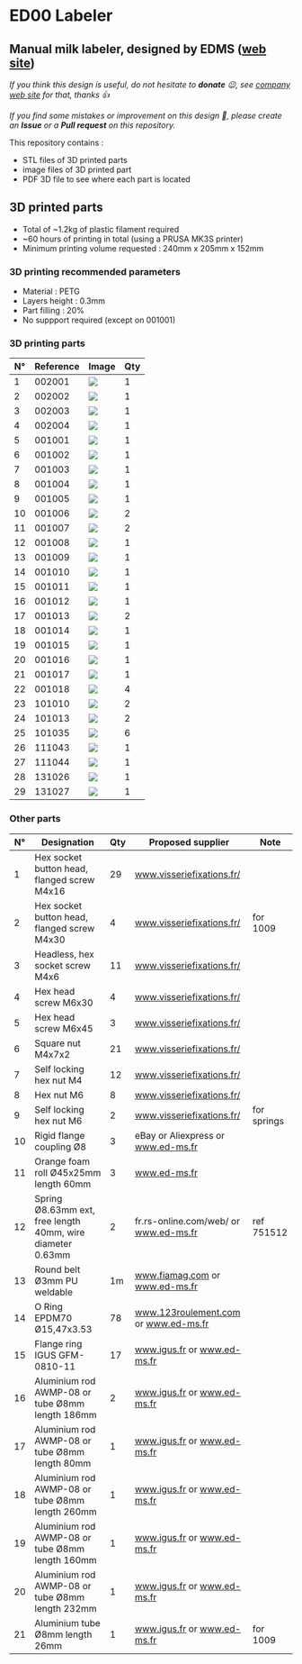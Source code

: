 # ED00 Labeler

## Manual milk labeler, designed by EDMS ([web site](https://www.ed-ms.fr))

*If you think this design is useful, do not hesitate to **donate** :wink:, see [company web site](https://www.ed-ms.fr) for that, thanks :+1:*

*If you find some mistakes or improvement on this design :monocle_face:, please create an **Issue** or a **Pull request** on this repository.*

This repository contains :
- STL files of 3D printed parts
- image files of 3D printed part
- PDF 3D file to see where each part is located

## 3D printed parts
- Total of ~1.2kg of plastic filament required
- ~60 hours of printing in total (using a PRUSA MK3S printer)
- Minimum printing volume requested : 240mm x 205mm x 152mm

### 3D printing recommended parameters
- Material : PETG
- Layers height : 0.3mm
- Part filling : 20%
- No suppport required (except on 001001)

### 3D printing parts
| N° | Reference  |Image          | Qty |
| -- | ---------- | ---           | --- |
| 1  | 002001     |![](002001.jpg)| 1   |
| 2  | 002002     |![](002002.jpg)| 1   |
| 3  | 002003     |![](002003.jpg)| 1   |
| 4  | 002004     |![](002004.jpg)| 1   |
| 5  | 001001     |![](001001.jpg)| 1   |
| 6  | 001002     |![](001002.jpg)| 1   |
| 7  | 001003     |![](001003.jpg)| 1   |
| 8  | 001004     |![](001004.jpg)| 1   |
| 9  | 001005     |![](001005.jpg)| 1   |
| 10 | 001006     |![](001006.jpg)| 2   |
| 11 | 001007     |![](001007.jpg)| 2   |
| 12 | 001008     |![](001008.jpg)| 1   |
| 13 | 001009     |![](001009.jpg)| 1   |
| 14 | 001010     |![](001010.jpg)| 1   |
| 15 | 001011     |![](001011.jpg)| 1   |
| 16 | 001012     |![](001012.jpg)| 1   |
| 17 | 001013     |![](001013.jpg)| 2   |
| 18 | 001014     |![](001014.jpg)| 1   |
| 19 | 001015     |![](001015.jpg)| 1   |
| 20 | 001016     |![](001016.jpg)| 1   |
| 21 | 001017     |![](001017.jpg)| 1   |
| 22 | 001018     |![](001018.jpg)| 4   |
| 23 | 101010     |![](101010.jpg)| 2   |
| 24 | 101013     |![](101013.jpg)| 2   |
| 25 | 101035     |![](101035.jpg)| 6   |
| 26 | 111043     |![](111043.jpg)| 1   |
| 27 | 111044     |![](111044.jpg)| 1   |
| 28 | 131026     |![](131026.jpg)| 1   |
| 29 | 131027     |![](131027.jpg)| 1   |

### Other parts
| N° | Designation                                                | Qty | Proposed supplier                     | Note      |
| -- | ---------------------------------------------------------- | --- | ------------------------------------- | ----------|
| 1  | Hex socket button head, flanged screw M4x16                | 29  | www.visseriefixations.fr/             |           |
| 2  | Hex socket button head, flanged screw M4x30                | 4   | www.visseriefixations.fr/             |for 1009   |
| 3  | Headless, hex socket screw M4x6                            | 11  | www.visseriefixations.fr/             |           |
| 4  | Hex head screw M6x30                                       | 4   | www.visseriefixations.fr/             |           |
| 5  | Hex head screw M6x45                                       | 3   | www.visseriefixations.fr/             |           |
| 6  | Square nut M4x7x2                                          | 21  | www.visseriefixations.fr/             |           |
| 7  | Self locking hex nut M4                                    | 12  | www.visseriefixations.fr/             |           |
| 8  | Hex nut M6                                                 | 8   | www.visseriefixations.fr/             |           |
| 9  | Self locking hex nut M6                                    | 2   | www.visseriefixations.fr/             |for springs|
| 10 | Rigid flange coupling Ø8                                   | 3   | eBay or Aliexpress or www.ed-ms.fr    |           |
| 11 | Orange foam roll Ø45x25mm length 60mm                      | 3   | www.ed-ms.fr                          |           |
| 12 | Spring Ø8.63mm ext, free length 40mm, wire diameter 0.63mm | 2   | fr.rs-online.com/web/ or www.ed-ms.fr |ref 751512 |
| 13 | Round belt Ø3mm PU weldable                                | 1m  | www.fiamag.com or www.ed-ms.fr        |           |
| 14 | O Ring EPDM70 Ø15,47x3.53                                  | 78  | www.123roulement.com or www.ed-ms.fr  |           |
| 15 | Flange ring IGUS GFM-0810-11                               | 17  | www.igus.fr or www.ed-ms.fr           |           |
| 16 | Aluminium rod AWMP-08 or tube Ø8mm length 186mm            | 2   | www.igus.fr or www.ed-ms.fr           |           |
| 17 | Aluminium rod AWMP-08 or tube Ø8mm length 80mm             | 1   | www.igus.fr or www.ed-ms.fr           |           |
| 18 | Aluminium rod AWMP-08 or tube Ø8mm length 260mm            | 1   | www.igus.fr or www.ed-ms.fr           |           |
| 19 | Aluminium rod AWMP-08 or tube Ø8mm length 160mm            | 1   | www.igus.fr or www.ed-ms.fr           |           |
| 20 | Aluminium rod AWMP-08 or tube Ø8mm length 232mm            | 1   | www.igus.fr or www.ed-ms.fr           |           |
| 21 | Aluminium tube Ø8mm length 26mm                            | 1   | www.igus.fr or www.ed-ms.fr           |for 1009   |

